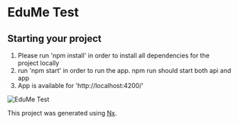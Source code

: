 

# EduMe Test

## Starting your project

1) Please run 'npm install' in order to install all dependencies for the project locally
2) run 'npm start' in order to run the app. npm run should start both api and app
3) App is available for 'http://localhost:4200/'

![EduMe Test](https://github.com/SamLad2015/testnx/blob/master/edume.png)

This project was generated using [Nx](https://nx.dev).

